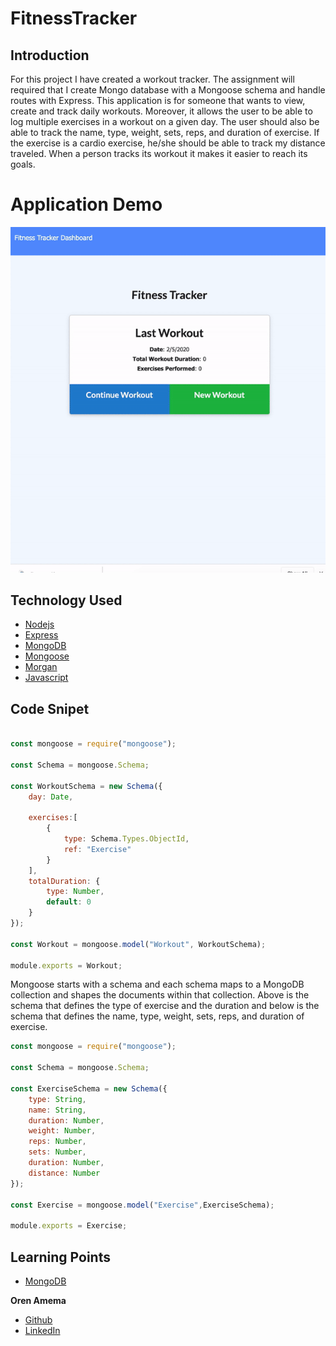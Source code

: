 # FitnessTracker

## Introduction

For this project I have created a workout tracker. The assignment will required that I create Mongo database with a Mongoose schema and handle routes with Express. This application is for someone that wants to view, create and track daily workouts. Moreover, it allows the user to be able to log multiple exercises in a workout on a given day. The user should also be able to track the name, type, weight, sets, reps, and duration of exercise. If the exercise is a cardio exercise, he/she should be able to track my distance traveled. When a person tracks its workout it makes it easier to reach its goals.

# Application Demo

![alt text](https://github.com/orenamema/FitnessTracker/raw/master/public/images/workout.gif)

## Technology Used

* [Nodejs](https://nodejs.org/en/)
* [Express](https://www.npmjs.com/package/express)
* [MongoDB](https://www.mongodb.com/)
* [Mongoose](https://www.npmjs.com/package/mongoose)
* [Morgan](https://www.npmjs.com/package/mongoose-morgan)
* [Javascript](https://www.w3schools.com/js)

## Code Snipet

````Javascript

const mongoose = require("mongoose");

const Schema = mongoose.Schema;

const WorkoutSchema = new Schema({
    day: Date,

    exercises:[
        {
            type: Schema.Types.ObjectId,
            ref: "Exercise"
        }
    ],
    totalDuration: {
        type: Number,
        default: 0
    }
});

const Workout = mongoose.model("Workout", WorkoutSchema);

module.exports = Workout;

````
Mongoose starts with a schema and each schema maps to a MongoDB collection and shapes the documents within that collection. Above is the schema that defines the type of exercise and the duration and below is the schema that defines the name, type, weight, sets, reps, and duration of exercise.

````Javascript
const mongoose = require("mongoose");

const Schema = mongoose.Schema;

const ExerciseSchema = new Schema({
    type: String,
    name: String,
    duration: Number,
    weight: Number,
    reps: Number,
    sets: Number,
    duration: Number,
    distance: Number
});

const Exercise = mongoose.model("Exercise",ExerciseSchema);

module.exports = Exercise;
````

## Learning Points
* [MongoDB](https://www.mongodb.com/)

**Oren Amema**
* [Github](https://github.com/orenamema)
* [LinkedIn](https://www.linkedin.com/in/oren-amematekpo-b7a12b13)
